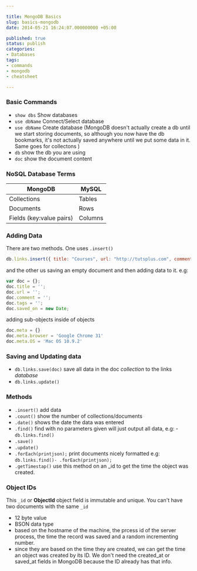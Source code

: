 ```yaml
---

title: MongoDB Basics
slug: basics-mongodb
date: 2014-05-21 16:24:07.000000000 +05:00

published: true
status: publish
categories:
- Databases
tags:
- commands
- mongodb
- cheatsheet

---
```


### Basic Commands

- `show dbs` Show databases  
- `use dbName` Connect/Select database  
- `use dbName` Create database (MongoDB doesn't actually create a db until we start storing documents, so although you now have the db bookmarks, it's not actually saved anywhere until we put some data in it. Same goes for collectons )  
- `db` show the db you are using  
- `doc` show the document content

### NoSQL Database  Terms

| MongoDB                  | MySQL   |
|--------------------------|---------|
| Collections              | Tables  |
| Documents                | Rows    |
| Fields (key:value pairs) | Columns |

### Adding Data

There are two methods. One uses `.insert()`

```javascript
db.links.insert({ title: "Courses", url: "http://tutsplus.com", comment: "advanced programming video courses", tag: ["tutorials", "dev "], saved_on: new Date() });
```

and the other us saving an empty document and then adding data to it. e.g:

```javascript
var doc = {};
doc.title = '';
doc.url = '';
doc.comment = '';
doc.tags = '';
doc.saved_on = new Date; 
```

adding sub-objects inside of objects 

```javascript
doc.meta = {}
doc.meta.browser = 'Google Chrome 31'
doc.meta.OS = 'Mac OS 10.9.2'
```

### Saving and Updating data

- `db.links.save(doc)` save all data in the doc *collection* to the links *database*  
- `db.links.update()`  

### Methods

- `.insert()` add data  
- `.count()` show the number of collections/documents  
- `.date()` shows the date the data was entered  
- `.find()` find with no parameters given will just output all data, e.g: - `db.links.find()`
- `.save()`  
- `.update()`  
- `.forEach(printjson);`  print documents nicely formatted e.g: `db.links.find()- .forEach(printjson);`  
- `.getTimestap()` use this method on an _id to get the time the object was created.


### Object IDs

This `_id` or **ObjectId** object field is immutable and unique. You can't have two documents with the same `_id`

- 12 byte value
- BSON data type
- based on the hostname of the machine, the prcess id of the server process, the time the record was saved and a random incrementing number.
- since they are based on the time they are created, we can get the time an object was created by its ID. We don't need the created_at or saved_at fields in MongoDB because the ID already has that info.
